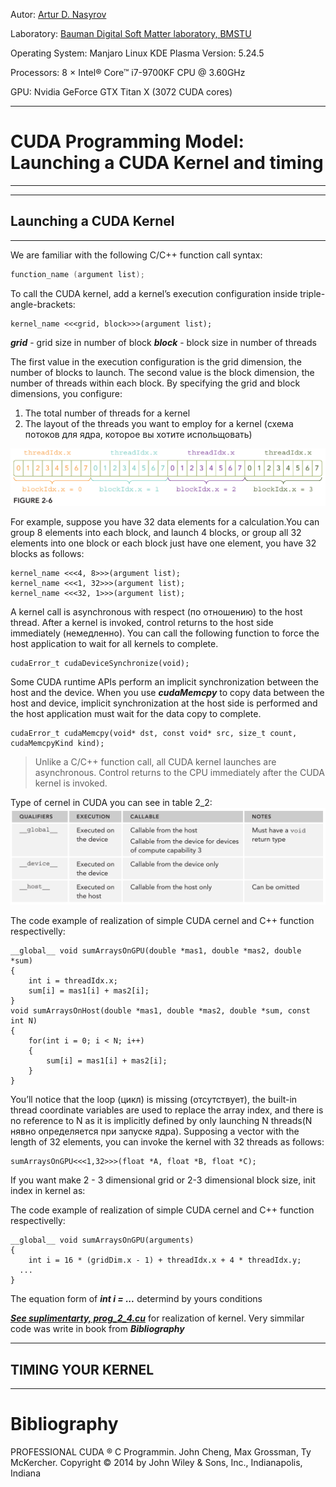 Autor: [Artur D. Nasyrov](https://github.com/Arturawesome)

Laboratory: [Bauman Digital Soft Matter laboratory, BMSTU](http://teratech.ru/en)

Operating System: Manjaro Linux KDE Plasma Version: 5.24.5

Processors: 8 × Intel® Core™ i7-9700KF CPU @ 3.60GHz

GPU: Nvidia GeForce GTX Titan X (3072 CUDA cores)

---

# CUDA Programming Model: Launching a CUDA Kernel and timing
---

---

## Launching a CUDA Kernel
---

We are familiar with the following C/C++ function call syntax:
```C++
function_name (argument list);
```
To call the CUDA kernel, add a kernel’s execution configuration inside triple-angle-brackets:
```CUDA
kernel_name <<<grid, block>>>(argument list);
```
***grid*** - grid size in number of block
***block*** - block size in number of threads

The first value in the execution configuration is the grid dimension, the number of blocks to launch. The second value is the block dimension, the number of threads within each block. By specifying the grid and block dimensions, you configure:
1. The total number of threads for a kernel
2. The layout of the threads you want to employ for a kernel (схема потоков для ядра, которое вы хотите испольщовать)

![](https://github.com/Arturawesome/CUDA_C_programming/blob/main/figures/CUDA_fig_2_6.png)

For example, suppose you have 32 data elements for a calculation.You can group 8 elements into each block, and launch 4 blocks, or group all 32 elements into one block or each block just have one element, you have 32 blocks as follows:
```CUDA
kernel_name <<<4, 8>>>(argument list);
kernel_name <<<1, 32>>>(argument list);
kernel_name <<<32, 1>>>(argument list);
```
A kernel call is asynchronous with respect (по отношению) to the host thread. After a kernel is invoked, control returns to the host side immediately (немедленно). You can call the following function to force the host application to wait for all kernels to complete.
```shell
cudaError_t cudaDeviceSynchronize(void);
```
Some CUDA runtime APIs perform an implicit synchronization between the host and the device. When you use ***cudaMemcpy*** to copy data between the host and device, implicit synchronization at the host side is performed and the host application must wait for the data copy to complete.
```CUDA
cudaError_t cudaMemcpy(void* dst, const void* src, size_t count, cudaMemcpyKind kind);
```
> Unlike a C/C++ function call, all CUDA kernel launches are asynchronous. Control returns to the CPU immediately after the CUDA kernel is invoked.

Type of cernel in CUDA you can see in table 2_2:
![](https://github.com/Arturawesome/CUDA_C_programming/blob/main/figures/CUDA_Table_2_2.png)

The code example of realization of simple CUDA cernel and C++ function respectivelly:
```CUDA
__global__ void sumArraysOnGPU(double *mas1, double *mas2, double *sum)
{
    int i = threadIdx.x;
    sum[i] = mas1[i] + mas2[i];
}
void sumArraysOnHost(double *mas1, double *mas2, double *sum, const int N)
{
    for(int i = 0; i < N; i++)
    {
        sum[i] = mas1[i] + mas2[i];
    }
}
```
You’ll notice that the loop (цикл) is missing (отсутствует), the built-in thread coordinate variables are used to replace the array index, and there is no reference to N as it is implicitly defined by only launching N threads(N нявно определяется при запуске ядра). Supposing a vector with the length of 32 elements, you can invoke the kernel with 32 threads as follows:
```CUDA
sumArraysOnGPU<<<1,32>>>(float *A, float *B, float *C);
```
 

If you want make 2 - 3 dimensional grid or 2-3 dimensional block size, init index in kernel as:


The code example of realization of simple CUDA cernel and C++ function respectivelly:
```CUDA
__global__ void sumArraysOnGPU(arguments)
{
    int i = 16 * (gridDim.x - 1) + threadIdx.x + 4 * threadIdx.y;
  ...
}
```
The equation form of ***int i = ...*** determind by yours conditions

***[See suplimentarty, prog_2_4.cu](https://github.com/Arturawesome/CUDA_C_programming/blob/main/Programs/prog_2_4.cu)*** for realization of kernel.
Very simmilar code was write in book from ***Bibliography***

---

## TIMING YOUR KERNEL
---

# Bibliography 
PROFESSIONAL CUDA ® C Programmin. John Cheng, Max Grossman, Ty McKercher. Copyright © 2014 by John Wiley & Sons, Inc., Indianapolis, Indiana
